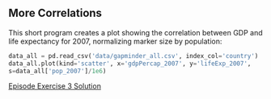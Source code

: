 ## More Correlations

This short program creates a plot showing the correlation between GDP and life expectancy for 2007, normalizing marker size by population:

```python
data_all = pd.read_csv('data/gapminder_all.csv', index_col='country')
data_all.plot(kind='scatter', x='gdpPercap_2007', y='lifeExp_2007',
s=data_all['pop_2007']/1e6)
```

[Episode Exercise 3 Solution](episode3_ex3_sol.md)
